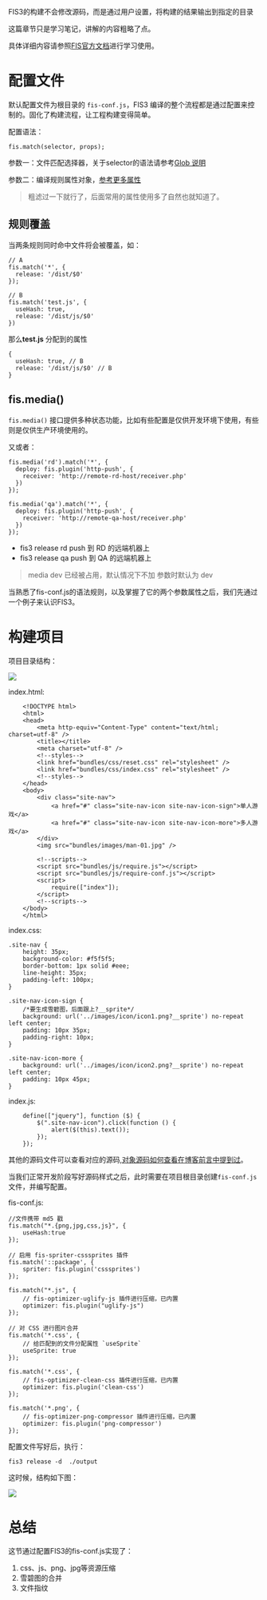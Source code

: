 FIS3的构建不会修改源码，而是通过用户设置，将构建的结果输出到指定的目录

这篇章节只是学习笔记，讲解的内容粗略了点。

具体详细内容请参照[FIS官方文档](http://fis.baidu.com/fis3/docs/beginning/intro.html)进行学习使用。

# 配置文件

默认配置文件为根目录的 ``fis-conf.js``，FIS3 编译的整个流程都是通过配置来控制的。固化了构建流程，让工程构建变得简单。

配置语法：


	fis.match(selector, props);

参数一：文件匹配选择器，关于selector的语法请参考[Glob 说明](http://fis.baidu.com/fis3/docs/api/config-glob.html)

参数二：编译规则属性对象，[参考更多属性](http://fis.baidu.com/fis3/docs/api/config-props.html#%25E5%259F%25BA%25E6%259C%25AC%25E5%25B1%259E%25E6%2580%25A7)


> 粗滤过一下就行了，后面常用的属性使用多了自然也就知道了。


## 规则覆盖

当两条规则同时命中文件将会被覆盖，如：


	// A
	fis.match('*', {
	  release: '/dist/$0'
	});
	
	// B
	fis.match('test.js', {
	  useHash: true,
	  release: '/dist/js/$0'
	})

那么**test.js** 分配到的属性

	{
	  useHash: true, // B
	  release: '/dist/js/$0' // B
	}




## fis.media()

``fis.media()`` 接口提供多种状态功能，比如有些配置是仅供开发环境下使用，有些则是仅供生产环境使用的。

又或者：

	fis.media('rd').match('*', {
	  deploy: fis.plugin('http-push', {
	    receiver: 'http://remote-rd-host/receiver.php'
	  })
	});
	
	fis.media('qa').match('*', {
	  deploy: fis.plugin('http-push', {
	    receiver: 'http://remote-qa-host/receiver.php'
	  })
	});

* fis3 release rd push 到 RD 的远端机器上
* fis3 release qa push 到 QA 的远端机器上

> media dev 已经被占用，默认情况下不加 <media> 参数时默认为 dev

当熟悉了fis-conf.js的语法规则，以及掌握了它的两个参数属性之后，我们先通过一个例子来认识FIS3。

# 构建项目


项目目录结构：

![](../assets/42.png)


index.html:

		<!DOCTYPE html>
		<html>
		<head>
		    <meta http-equiv="Content-Type" content="text/html; charset=utf-8" />
		    <title></title>
		    <meta charset="utf-8" />
		    <!--styles-->
		    <link href="bundles/css/reset.css" rel="stylesheet" />
		    <link href="bundles/css/index.css" rel="stylesheet" />
		    <!--styles-->
		</head>
		<body>
		    <div class="site-nav">
		        <a href="#" class="site-nav-icon site-nav-icon-sign">单人游戏</a>
		        <a href="#" class="site-nav-icon site-nav-icon-more">多人游戏</a>
		    </div>
		    <img src="bundles/images/man-01.jpg" />
		
		    <!--scripts-->
		    <script src="bundles/js/require.js"></script>
		    <script src="bundles/js/require-conf.js"></script>
		    <script>
		        require(["index"]);
		    </script>
		    <!--scripts-->
		</body>
		</html>

index.css:

	.site-nav {
	    height: 35px;
	    background-color: #f5f5f5;
	    border-bottom: 1px solid #eee;
	    line-height: 35px;
	    padding-left: 100px;
	}
	
	.site-nav-icon-sign {
		/*要生成雪碧图，后面跟上?__sprite*/
	    background: url('../images/icon/icon1.png?__sprite') no-repeat left center;
	    padding: 10px 35px;
	    padding-right: 10px;
	}
	
	.site-nav-icon-more {
	    background: url('../images/icon/icon2.png?__sprite') no-repeat left center;
	    padding: 10px 45px;
	}


index.js:

		define(["jquery"], function ($) {
		    $(".site-nav-icon").click(function () {
		        alert($(this).text());
		    });
		});


其他的源码文件可以查看对应的源码,[对象源码如何查看在博客前言中提到过](../README.md)。


当我们正常开发阶段写好源码样式之后，此时需要在项目根目录创建``fis-conf.js``文件，并编写配置。

fis-conf.js:

	//文件携带 md5 戳
	fis.match("*.{png,jpg,css,js}", {
	    useHash:true
	});
	
	// 启用 fis-spriter-csssprites 插件
	fis.match('::package', {
	    spriter: fis.plugin('csssprites')
	});
	
	fis.match("*.js", {
	    // fis-optimizer-uglify-js 插件进行压缩，已内置
	    optimizer: fis.plugin("uglify-js")
	});
	
	// 对 CSS 进行图片合并
	fis.match('*.css', {
	    // 给匹配到的文件分配属性 `useSprite`
	    useSprite: true
	});
	
	fis.match('*.css', {
	    // fis-optimizer-clean-css 插件进行压缩，已内置
	    optimizer: fis.plugin('clean-css')
	});
	
	fis.match('*.png', {
	    // fis-optimizer-png-compressor 插件进行压缩，已内置
	    optimizer: fis.plugin('png-compressor')
	});



配置文件写好后，执行：


	fis3 release -d  ./output

这时候，结构如下图：

![](../assets/43.png)


# 总结

这节通过配置FIS3的fis-conf.js实现了：

1. css、js、png、jpg等资源压缩
2. 雪碧图的合并
3. 文件指纹
